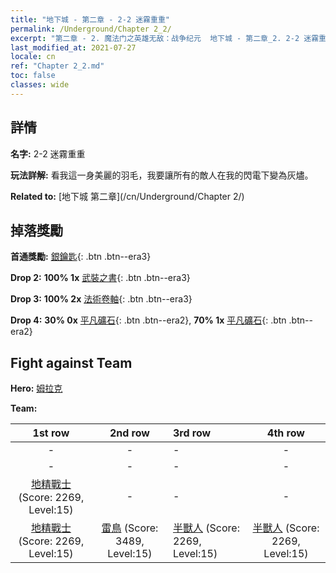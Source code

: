 ```yaml
---
title: "地下城 - 第二章 - 2-2 迷霧重重"
permalink: /Underground/Chapter 2_2/
excerpt: "第二章 - 2. 魔法门之英雄无敌：战争纪元  地下城 - 第二章_2. 2-2 迷霧重重"
last_modified_at: 2021-07-27
locale: cn
ref: "Chapter 2_2.md"
toc: false
classes: wide
---
```


## 詳情

 **名字:** 2-2 迷霧重重

 **玩法詳解:**       看我這一身美麗的羽毛，我要讓所有的敵人在我的閃電下變為灰燼。

 **Related to:** [地下城 第二章](/cn/Underground/Chapter 2/)

## 掉落獎勵

 **首通獎勵:** [銀鑰匙](/cn/Items/con_693/){: .btn .btn--era3}

 **Drop 2:** **100% 1x** [武裝之書](/cn/Items/mat_18/){: .btn .btn--era3}

 **Drop 3:** **100% 2x** [法術卷軸](/cn/Items/con_694/){: .btn .btn--era3}

 **Drop 4:** **30% 0x** [平凡礦石](/cn/Items/mat_6/){: .btn .btn--era2}, **70% 1x** [平凡礦石](/cn/Items/mat_6/){: .btn .btn--era2}


## Fight against Team
 **Hero:** [姆拉克](/cn/heroes/Mullich/)

 **Team:**


  | 1st row | 2nd row | 3rd row | 4th row |
  |:----:|:----:|:----|:----:|
  | - | - | - | - |
  | - | - | - | - |
  | [地精戰士](/cn/units/Goblin/) (Score: 2269, Level:15)  | - | - | - |
  | [地精戰士](/cn/units/Goblin/) (Score: 2269, Level:15)  | [雷鳥](/cn/units/Roc/) (Score: 3489, Level:15)  | [半獸人](/cn/units/Orc/) (Score: 2269, Level:15)  | [半獸人](/cn/units/Orc/) (Score: 2269, Level:15)  |


